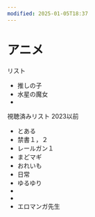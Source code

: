 ```yaml
---
modified: 2025-01-05T18:37
---
```

# アニメ

リスト

- 推しの子  
- 水星の魔女  
-  

視聴済みリスト 2023以前

- とある  
- 禁書１，２  
- レールガン１  
- まどマギ  
- おれいも  
- 日常  
- ゆるゆり  
-  
-  
- エロマンガ先生